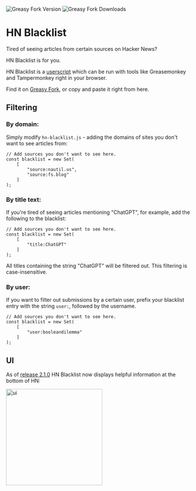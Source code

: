 ![Greasy Fork Version](https://img.shields.io/greasyfork/v/427213-hn-blacklist)
![Greasy Fork Downloads](https://img.shields.io/greasyfork/dt/427213-hn-blacklist)

# HN Blacklist

Tired of seeing articles from certain sources on Hacker News?

HN Blacklist is for you.

HN Blacklist is a [userscript](https://en.wikipedia.org/wiki/Userscript) which can be run with tools like Greasemonkey and Tampermonkey right in your browser.

Find it on [Greasy Fork](https://greasyfork.org/en/scripts/427213-hn-blacklist), or copy and paste it right from here.

## Filtering

### By domain:

Simply modify `hn-blacklist.js` - adding the domains of sites you don't want to see articles from:

```
// Add sources you don't want to see here.
const blacklist = new Set(
    [
        "source:nautil.us",
        "source:fs.blog"
    ]
);
```

### By title text:

If you're tired of seeing articles mentioning "ChatGPT", for example, add the following to the blacklist:

```
// Add sources you don't want to see here.
const blacklist = new Set(
    [
        "title:ChatGPT"
    ]
);
```

All titles containing the string "ChatGPT" will be filtered out. This filtering is case-insensitive.

### By user:

If you want to filter out submissions by a certain user, prefix your blacklist entry with the string `user:`, followed by the username.

```
// Add sources you don't want to see here.
const blacklist = new Set(
    [
        "user:booleandilemma"
    ]
);
```

## UI

As of [release 2.1.0](https://github.com/booleandilemma/hn-blacklist/releases/tag/2.1.0) HN Blacklist now displays helpful information at the bottom of HN:

<img width="263" alt="ui" src="https://github.com/user-attachments/assets/494a7721-5807-4343-a2a5-33568322d9c6" />
